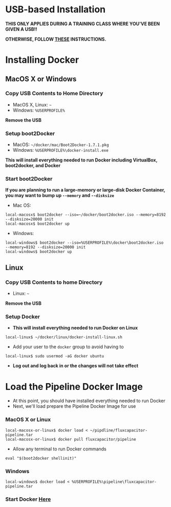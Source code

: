 # USB-based Installation
**THIS ONLY APPLIES DURING A TRAINING CLASS WHERE YOU'VE BEEN GIVEN A USB!!**

**OTHERWISE, FOLLOW [THESE](https://github.com/fluxcapacitor/pipeline/wiki/Start-Docker) INSTRUCTIONS.**

# Installing Docker
## MacOS X or Windows 
### Copy USB Contents to **Home** Directory 
* MacOS X, Linux:  `~`
* Windows:  `%USERPROFILE%`

**Remove the USB**

### Setup boot2Docker
* MacOS:  `~/docker/mac/Boot2Docker-1.7.1.pkg` 
* Windows:  `%USERPROFILE%\docker-install.exe`

**This will install everything needed to run Docker including VirtualBox, boot2docker, and Docker**

### Start boot2Docker

**If you are planning to run a large-memory or large-disk Docker Container, you may want to bump up `--memory` and `--disksize`**

* Mac OS:
```
local-macosx$ boot2docker --iso=~/docker/boot2docker.iso --memory=8192 --disksize=20000 init
local-macosx$ boot2docker up
```
* Windows:
```
local-windows$ boot2docker --iso=%USERPROFILE%\docker\boot2docker.iso --memory=8192 --disksize=20000 init
local-windows$ boot2docker up
```

## Linux
### Copy USB Contents to **home** Directory 
* Linux:  `~`

**Remove the USB**

### Setup Docker
* **This will install everything needed to run Docker on Linux**
```
local-linux$ ~/docker/linux/docker-install-linux.sh
```
* Add your user to the `docker` group to avoid having to 
```
local-linux$ sudo usermod -aG docker ubuntu
```
* **Log out and log back in or the changes will not take effect**

# Load the Pipeline Docker Image 
* At this point, you should have installed everything needed to run Docker
* Next, we'll load prepare the Pipeline Docker Image for use

### MacOS X or Linux
```
local-macosx-or-linux$ docker load < ~/pipdline/fluxcapacitor-pipeline.tar
local-macosx-or-linux$ docker pull fluxcapacitor/pipeline
``` 
* Allow any terminal to run Docker commands
```
eval "$(boot2docker shellinit)"
``` 

### Windows 
```
local-windows$ docker load < %USERPROFILE%\pipeline\fluxcapacitor-pipeline.tar
``` 

### Start Docker [Here](https://github.com/fluxcapacitor/pipeline/wiki/Start-Docker)